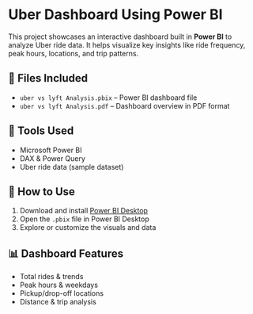 # Uber Dashboard Using Power BI

This project showcases an interactive dashboard built in **Power BI** to analyze Uber ride data. It helps visualize key insights like ride frequency, peak hours, locations, and trip patterns.

## 📁 Files Included
- `uber vs lyft Analysis.pbix` – Power BI dashboard file  
- `uber vs lyft Analysis.pdf` – Dashboard overview in PDF format

## 🔧 Tools Used
- Microsoft Power BI  
- DAX & Power Query  
- Uber ride data (sample dataset)

## 🚀 How to Use
1. Download and install [Power BI Desktop](https://powerbi.microsoft.com/desktop/)
2. Open the `.pbix` file in Power BI Desktop  
3. Explore or customize the visuals and data  

## 📊 Dashboard Features
- Total rides & trends  
- Peak hours & weekdays  
- Pickup/drop-off locations  
- Distance & trip analysis
